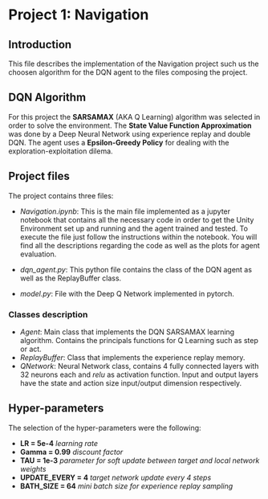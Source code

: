# Project 1: Navigation

## Introduction

This file describes the implementation of the Navigation project such us the choosen algorithm for the DQN agent to the files composing the project.

## DQN Algorithm

For this project the **SARSAMAX** (AKA Q Learning) algorithm was selected in order to solve the environment. The **State Value Function Approximation** was done by a Deep Neural Network using experience replay and double DQN. The agent uses a **Epsilon-Greedy Policy** for dealing with the exploration-exploitation dilema.

## Project files

The project contains three files:
	
- *Navigation.ipynb*: This is the main file implemented as a jupyter notebook that contains all the necessary code in order to get the Unity Environment set up and running and the agent trained and tested. To execute the file just follow the instructions within the notebook. You will find all the descriptions regarding the code as well as the plots for agent evaluation.

- *dqn_agent.py*: This python file contains the class of the DQN agent as well as the ReplayBuffer class.

- *model.py*: File with the Deep Q Network implemented in pytorch.

### Classes description

- *Agent*: Main class that implements the DQN SARSAMAX learning algorithm. Contains the principals functions for Q Learning such as step or act.
- *ReplayBuffer*: Class that implements the experience replay memory.
- *QNetwork*: Neural Network class, contains 4 fully connected layers with 32 neurons each and *relu* as activation function. Input and output layers have the state and action size input/output dimension respectively.

## Hyper-parameters

The selection of the hyper-parameters were the following:
- **LR = 5e-4** *learning rate*
- **Gamma = 0.99** *discount factor*
- **TAU = 1e-3** *parameter for soft update between target and local network weights*
- **UPDATE_EVERY = 4** *target network update every 4 steps*
- **BATH_SIZE = 64** *mini batch size for experience replay sampling*